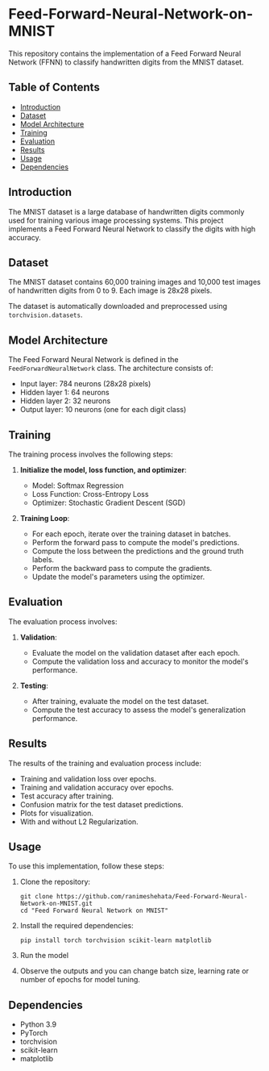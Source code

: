 # Feed-Forward-Neural-Network-on-MNIST

This repository contains the implementation of a Feed Forward Neural Network (FFNN) to classify handwritten digits from the MNIST dataset.

## Table of Contents
- [Introduction](#introduction)
- [Dataset](#dataset)
- [Model Architecture](#model-architecture)
- [Training](#training)
- [Evaluation](#evaluation)
- [Results](#results)
- [Usage](#usage)
- [Dependencies](#dependencies)

## Introduction
The MNIST dataset is a large database of handwritten digits commonly used for training various image processing systems. This project implements a Feed Forward Neural Network to classify the digits with high accuracy.

## Dataset
The MNIST dataset contains 60,000 training images and 10,000 test images of handwritten digits from 0 to 9. Each image is 28x28 pixels.

The dataset is automatically downloaded and preprocessed using `torchvision.datasets`.

## Model Architecture
The Feed Forward Neural Network is defined in the `FeedForwardNeuralNetwork` class. The architecture consists of:
- Input layer: 784 neurons (28x28 pixels)
- Hidden layer 1: 64 neurons
- Hidden layer 2: 32 neurons
- Output layer: 10 neurons (one for each digit class)

## Training

The training process involves the following steps:
1. **Initialize the model, loss function, and optimizer**:
    - Model: Softmax Regression
    - Loss Function: Cross-Entropy Loss
    - Optimizer: Stochastic Gradient Descent (SGD)

2. **Training Loop**:
    - For each epoch, iterate over the training dataset in batches.
    - Perform the forward pass to compute the model's predictions.
    - Compute the loss between the predictions and the ground truth labels.
    - Perform the backward pass to compute the gradients.
    - Update the model's parameters using the optimizer.

## Evaluation

The evaluation process involves:
1. **Validation**:
    - Evaluate the model on the validation dataset after each epoch.
    - Compute the validation loss and accuracy to monitor the model's performance.

2. **Testing**:
    - After training, evaluate the model on the test dataset.
    - Compute the test accuracy to assess the model's generalization performance.

## Results

The results of the training and evaluation process include:
- Training and validation loss over epochs.
- Training and validation accuracy over epochs.
- Test accuracy after training.
- Confusion matrix for the test dataset predictions.
- Plots for visualization.
- With and without L2 Regularization.

## Usage

To use this implementation, follow these steps:
1. Clone the repository:
    ```
    git clone https://github.com/ranimeshehata/Feed-Forward-Neural-Network-on-MNIST.git
    cd "Feed Forward Neural Network on MNIST"
    ```

2. Install the required dependencies:
    ```
    pip install torch torchvision scikit-learn matplotlib
    ```

3. Run the model

4. Observe the outputs and you can change batch size, learning rate or number of epochs for model tuning.

## Dependencies

- Python 3.9
- PyTorch
- torchvision
- scikit-learn
- matplotlib
